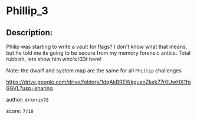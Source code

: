 
# Phillip_3
## Description:
Philip was starting to write a vault for flags? I don't know what that means, but he told me its going to be secure from my memory forensic antics. Total rubbish, lets show him who's l33t here!

Note: the dwarf and system map are the same for all `Phillip` challenges

https://drive.google.com/drive/folders/1dqAkBREWkguanZkek77r0UwHX1fp6GVL?usp=sharing

author: `drkmrin78`

score: `7/10`

